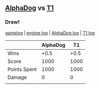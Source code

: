 ## [AlphaDog](<../../AlphaDog/README.md>) vs [T1](<../../T1/README.md>)
### Draw!

[gamelog](<gamelog.json>) | [engine log](<engine>) | [AlphaDog log](<AlphaDog>) | [T1 log](<T1>)

|              | AlphaDog | T1   |
| ------------ | -------- | ---- |
| Wins         |     +0.5 | +0.5 |
| Score        |     1000 | 1000 |
| Points Spent |     1000 | 1000 |
| Damage       |        0 |    0 |
|              |          |      |

